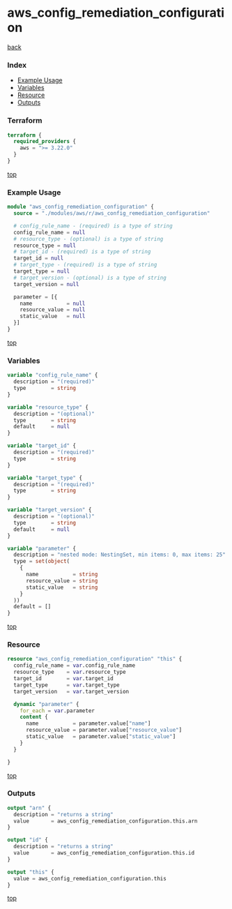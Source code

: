 # aws_config_remediation_configuration

[back](../aws.md)

### Index

- [Example Usage](#example-usage)
- [Variables](#variables)
- [Resource](#resource)
- [Outputs](#outputs)

### Terraform

```terraform
terraform {
  required_providers {
    aws = ">= 3.22.0"
  }
}
```

[top](#index)

### Example Usage

```terraform
module "aws_config_remediation_configuration" {
  source = "./modules/aws/r/aws_config_remediation_configuration"

  # config_rule_name - (required) is a type of string
  config_rule_name = null
  # resource_type - (optional) is a type of string
  resource_type = null
  # target_id - (required) is a type of string
  target_id = null
  # target_type - (required) is a type of string
  target_type = null
  # target_version - (optional) is a type of string
  target_version = null

  parameter = [{
    name           = null
    resource_value = null
    static_value   = null
  }]
}
```

[top](#index)

### Variables

```terraform
variable "config_rule_name" {
  description = "(required)"
  type        = string
}

variable "resource_type" {
  description = "(optional)"
  type        = string
  default     = null
}

variable "target_id" {
  description = "(required)"
  type        = string
}

variable "target_type" {
  description = "(required)"
  type        = string
}

variable "target_version" {
  description = "(optional)"
  type        = string
  default     = null
}

variable "parameter" {
  description = "nested mode: NestingSet, min items: 0, max items: 25"
  type = set(object(
    {
      name           = string
      resource_value = string
      static_value   = string
    }
  ))
  default = []
}
```

[top](#index)

### Resource

```terraform
resource "aws_config_remediation_configuration" "this" {
  config_rule_name = var.config_rule_name
  resource_type    = var.resource_type
  target_id        = var.target_id
  target_type      = var.target_type
  target_version   = var.target_version

  dynamic "parameter" {
    for_each = var.parameter
    content {
      name           = parameter.value["name"]
      resource_value = parameter.value["resource_value"]
      static_value   = parameter.value["static_value"]
    }
  }

}
```

[top](#index)

### Outputs

```terraform
output "arn" {
  description = "returns a string"
  value       = aws_config_remediation_configuration.this.arn
}

output "id" {
  description = "returns a string"
  value       = aws_config_remediation_configuration.this.id
}

output "this" {
  value = aws_config_remediation_configuration.this
}
```

[top](#index)